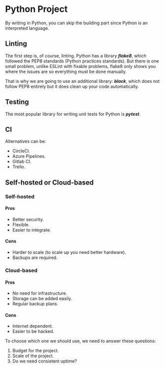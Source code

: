 # Python Project

By writing in Python, you can skip the building part since Python is an interpreted language.

## Linting

The first step is, of course, linting. Python has a library **_flake8_**, which followed the PEP8 standards (Python practices standards). But there is one small problem, unlike ESLint with fixable problems, flake8 only shows you where the issues are so everything must be done manually.

That is why we are going to use an additional library: **_black_**, which does not follow PEP8 entirely but it does clean up your code automatically.

## Testing

The most popular library for writing unit tests for Python is **_pytest_**.

## CI

Alternatives can be:

- CircleCI.
- Azure Pipelines.
- Gitlab CI.
- Trello.

## Self-hosted or Cloud-based

### Self-hosted

#### Pros

- Better security.
- Flexible.
- Easier to integrate.

#### Cons

- Harder to scale (to scale up you need better hardware).
- Backups are required.

### Cloud-based

#### Pros

- No need for infrastructure.
- Storage can be added easily.
- Regular backup plans.

#### Cons

- Internet dependent.
- Easier to be hacked.

To choose which one we should use, we need to answer these questions:

1. Budget for the project.
2. Scale of the project.
3. Do we need consistent uptime?
